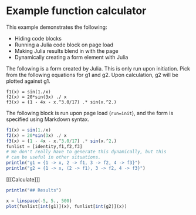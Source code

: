 <style type="text/css">
div.juliablock pre {visibility:hidden;height:0px}
.juliaresult {background-color:transparent;}
</style>

# Example function calculator

This example demonstrates the following:

* Hiding code blocks
* Running a Julia code block on page load
* Making Julia results blend in with the page
* Dynamically creating a form element with Julia

The following is a form created by Julia. This is only run upon
initiation. Pick from the following equations for g1 and g2. Upon
calculation, g2 will be plotted against g1.

    f1(x) = sin(1./x)
    f2(x) = 20*sin(3x) ./ x
    f3(x) = (1 - 4x - x.^3.0/17) .* sin(x.^2.)

The following block is run upon page load (`run=init`), and the form
is specified using Markdown syntax. 

```julia output=markdown run=init
f1(x) = sin(1./x)
f2(x) = 20*sin(3x) ./ x
f3(x) = (1 - 4x - x.^3.0/17) .* sin(x.^2.)
funlist = [identity,f1,f2,f3]
# We don't really have to generate this dynamically, but this
# can be useful in other situations.
println("g1 = {1 -> x, 2 -> f1, 3 -> f2, 4 -> f3}")
println("g2 = {1 -> x, (2 -> f1), 3 -> f2, 4 -> f3}")
```

[[[Calculate]]]

```julia output=markdown 
println("## Results")
```
```julia
x = linspace(-5, 5., 500)
plot(funlist[int(g1)](x), funlist[int(g2)](x))
```

